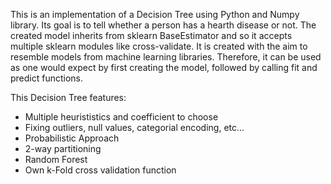 This is an implementation of a Decision Tree using Python and Numpy library. Its goal is to tell whether a person has a hearth disease or not. The created model inherits from sklearn BaseEstimator and so it accepts multiple sklearn modules like cross-validate.
It is created with the aim to resemble models from machine learning libraries. Therefore, it can be used as one would expect by first creating the model, followed by calling fit and predict functions.

This Decision Tree features:
- Multiple heurististics and coefficient to choose
- Fixing outliers, null values, categorial encoding, etc...
- Probabilistic Approach
- 2-way partitioning
- Random Forest
- Own k-Fold cross validation function
